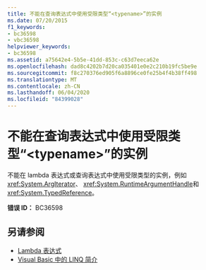 ```yaml
---
title: 不能在查询表达式中使用受限类型“<typename>”的实例
ms.date: 07/20/2015
f1_keywords:
- bc36598
- vbc36598
helpviewer_keywords:
- bc36598
ms.assetid: a75642e4-5b5e-41dd-853c-c63d7eeca62e
ms.openlocfilehash: dad8c4202b7d20ca035401e0e2c210b19fc5be9e
ms.sourcegitcommit: f8c270376ed905f6a8896ce0fe25b4f4b38ff498
ms.translationtype: MT
ms.contentlocale: zh-CN
ms.lasthandoff: 06/04/2020
ms.locfileid: "84399028"
---
```

# <a name="instance-of-restricted-type-typename-cannot-be-used-in-a-query-expression"></a>不能在查询表达式中使用受限类型“\<typename>”的实例
不能在 lambda 表达式或查询表达式中使用受限类型的实例，例如 <xref:System.ArgIterator>、 <xref:System.RuntimeArgumentHandle>和 <xref:System.TypedReference>。  
  
 **错误 ID：** BC36598  
  
## <a name="see-also"></a>另请参阅

- [Lambda 表达式](../programming-guide/language-features/procedures/lambda-expressions.md)
- [Visual Basic 中的 LINQ 简介](../programming-guide/language-features/linq/introduction-to-linq.md)
